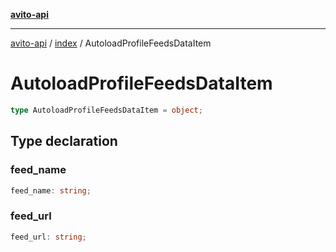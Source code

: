 [**avito-api**](../../README.md)

***

[avito-api](../../README.md) / [index](../README.md) / AutoloadProfileFeedsDataItem

# AutoloadProfileFeedsDataItem

```ts
type AutoloadProfileFeedsDataItem = object;
```

## Type declaration

### feed\_name

```ts
feed_name: string;
```

### feed\_url

```ts
feed_url: string;
```
